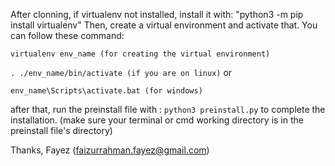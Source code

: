 After clonning, if virtualenv not installed, install it with: "python3 -m pip install virtualenv"
Then, create a virtual environment and activate that. You can follow these command: 

`virtualenv env_name (for creating the virtual environment)`

`. ./env_name/bin/activate (if you are on linux)` or
 
 `env_name\Scripts\activate.bat (for windows)`

after that, run the preinstall file with : `python3 preinstall.py` to complete the installation. (make sure your terminal or cmd working directory is in the preinstall file's directory) 

Thanks,
Fayez
(faizurrahman.fayez@gmail.com)
